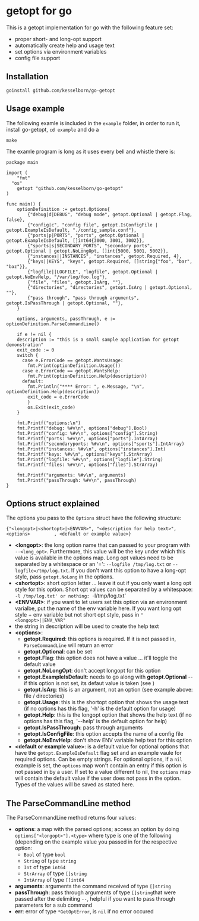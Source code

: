 getopt for go
=============

This is a getopt implementation for go with the following feature set:

 * proper short- and long-opt support
 * automatically create help and usage text
 * set options via environment variables
 * config file support

Installation
------------

    goinstall github.com/kesselborn/go-getopt

Usage example
-------------

The following examle is included in the `example` folder, in order to run it, install go-getopt, `cd example` and do a

    make


The examle program is long as it uses every bell and whistle there is:

    package main
    
    import (
    	"fmt"
      "os"
    	getopt "github.com/kesselborn/go-getopt"
    )
    
    func main() {
    	optionDefinition := getopt.Options{
    		{"debug|d|DEBUG", "debug mode", getopt.Optional | getopt.Flag, false},
    		{"config|c", "config file", getopt.IsConfigFile | getopt.ExampleIsDefault, "./config_sample.conf"},
    		{"ports|p|PORTS", "ports", getopt.Optional | getopt.ExampleIsDefault, []int64{3000, 3001, 3002}},
    		{"sports|s|SECONDARY_PORTS", "secondary ports", getopt.Optional | getopt.NoLongOpt, []int{5000, 5001, 5002}},
    		{"instances||INSTANCES", "instances", getopt.Required, 4},
    		{"keys||KEYS", "keys", getopt.Required, []string{"foo", "bar", "baz"}},
    		{"logfile||LOGFILE", "logfile", getopt.Optional | getopt.NoEnvHelp, "/var/log/foo.log"},
    		{"file", "files", getopt.IsArg, ""},
    		{"directories", "directories", getopt.IsArg | getopt.Optional, ""},
    		{"pass through", "pass through arguments", getopt.IsPassThrough | getopt.Optional, ""},
    	}
    
    	options, arguments, passThrough, e := optionDefinition.ParseCommandLine()
    
    	if e != nil {
        description := "this is a small sample application for getopt demonstration"
        exit_code := 0
        switch {
          case e.ErrorCode == getopt.WantsUsage:
            fmt.Print(optionDefinition.Usage())
          case e.ErrorCode == getopt.WantsHelp:
            fmt.Print(optionDefinition.Help(description))
          default:
            fmt.Println("**** Error: ", e.Message, "\n", optionDefinition.Help(description))
            exit_code = e.ErrorCode
    		}
    		os.Exit(exit_code)
    	}
    
    	fmt.Printf("options:\n")
    	fmt.Printf("debug: %#v\n", options["debug"].Bool)
    	fmt.Printf("config: %#v\n", options["config"].String)
    	fmt.Printf("ports: %#v\n", options["ports"].IntArray)
    	fmt.Printf("secondaryports: %#v\n", options["sports"].IntArray)
    	fmt.Printf("instances: %#v\n", options["instances"].Int)
    	fmt.Printf("keys: %#v\n", options["keys"].StrArray)
    	fmt.Printf("logfile: %#v\n", options["logfile"].String)
    	fmt.Printf("files: %#v\n", options["files"].StrArray)
    
    	fmt.Printf("arguments: %#v\n", arguments)
    	fmt.Printf("passThrough: %#v\n", passThrough)
    }

Options struct explained
------------------------

The options you pass to the `Options` struct have the following structure:

    {"<longopt>|<shortopt>|<ENVVAR>", "<description for help text>", <options>         , <default or example value>}

  * **&lt;longopt&gt;**: the long option name that can passed to your program with
`--<long_opt>`. Furthermore, this value will be the key under which this
value is available in the options map. Long opt values need to be separated
by a whitespace or an '=': `--logfile /tmp/log.txt` or `--logfile=/tmp/log.txt`.
If you don't want this option to have a long-opt style, pass `getopt.NoLong` in the options.
  * **&lt;shortopt&gt;**: short option letter ... leave it out if you only want a
long opt style for this option. Short opt values can be separated by a
whitespace: `-l /tmp/log.txt' or nothing: `-l/tmp/log.txt'
  * **&lt;ENVVAR&gt;**: if you want to let users set this option via an
environment varialbe, put the name of the env variable here. If you want
long opt style + env variable but not short opt style, pass in
`"<longopt>||ENV_VAR" `
  * the string in description will be used to create the help text
  * **&lt;options&gt;**:
    * **getopt.Required**: this options is required. If it is not passed in, `ParseCommandLine`
will return an error
    * **getopt.Optional**: can be set
    * **getopt.Flag**: this option does not have a value ... it'll toggle the default
value
    * **getopt.NoLongOpt**: don't accept longopt for this option
    * **getopt.ExampleIsDefault**: needs to go along with **getopt.Optional** -- if
this option is not set, its defaut value is taken (see <default or example value>)
    * **getopt.IsArg**: this is an argument, not an option (see example above: file / directories)
    * **getopt.Usage**: this is the shortopt option that shows the usage text (if no
options has this flag, '-h' is the default option for usage)
    * **getopt.Help**: this is the longopt option that shows the help text (if no options
has this flag, '--help' is the default option for help)
    * **getopt.IsPassThrough**: pass through arguments
    * **getopt.IsConfigFile**: this option accepts the name of a config file
    * **getopt.NoEnvHelp**: don't show ENV variable help text for this option
  * **&lt;default or example value&gt;**: is a default value for optional options that have the
`getopt.ExampleIsDefault` flag set and an example vaule for required options.
Can be empty strings. For optional options, if a `nil` example is set, the
`options` map won't contain an entry if this option is not passed in by a user.
If set to a value different to nil, the `options` map will contain the default value
if the user does not pass in the option. Types of the values will be saved as stated here.

The ParseCommandLine method
----------------------------

The ParseCommandLine method returns four values:

 * **options**: a map with the parsed options; access an option by doing `options["<longopt>"].<type>`
where type is one of the following (depending on the example value you passed in for the respective
option:
   * `Bool` of type `bool`
   * `String` of type `string`
   * `Int` of type `int64`
   * `StrArray` of type `[]string`
   * `IntArray` of type `[]int64`
 * **arguments**: arguments the command received of type `[]string`
 * **passThrough**: pass through arguments of type `[]string`that were passed
after the delimiting `--`, helpful if you want to pass through parameters for a sub command
 * **err**: error of type `*GetOptError`, is `nil` if no error occured
